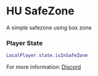 # HU SafeZone
 A simple safezone using box zone

### Player State
```lua
LocalPlayer.state.isInSafeZone
```

For more information: [Discord](https://discord.io/HakdogUtilities)